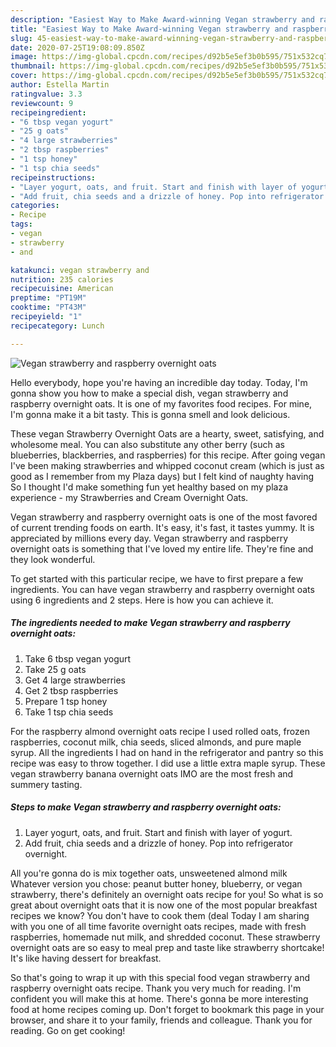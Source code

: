 ```yaml
---
description: "Easiest Way to Make Award-winning Vegan strawberry and raspberry overnight oats"
title: "Easiest Way to Make Award-winning Vegan strawberry and raspberry overnight oats"
slug: 45-easiest-way-to-make-award-winning-vegan-strawberry-and-raspberry-overnight-oats
date: 2020-07-25T19:08:09.850Z
image: https://img-global.cpcdn.com/recipes/d92b5e5ef3b0b595/751x532cq70/vegan-strawberry-and-raspberry-overnight-oats-recipe-main-photo.jpg
thumbnail: https://img-global.cpcdn.com/recipes/d92b5e5ef3b0b595/751x532cq70/vegan-strawberry-and-raspberry-overnight-oats-recipe-main-photo.jpg
cover: https://img-global.cpcdn.com/recipes/d92b5e5ef3b0b595/751x532cq70/vegan-strawberry-and-raspberry-overnight-oats-recipe-main-photo.jpg
author: Estella Martin
ratingvalue: 3.3
reviewcount: 9
recipeingredient:
- "6 tbsp vegan yogurt"
- "25 g oats"
- "4 large strawberries"
- "2 tbsp raspberries"
- "1 tsp honey"
- "1 tsp chia seeds"
recipeinstructions:
- "Layer yogurt, oats, and fruit. Start and finish with layer of yogurt."
- "Add fruit, chia seeds and a drizzle of honey. Pop into refrigerator overnight."
categories:
- Recipe
tags:
- vegan
- strawberry
- and

katakunci: vegan strawberry and 
nutrition: 235 calories
recipecuisine: American
preptime: "PT19M"
cooktime: "PT43M"
recipeyield: "1"
recipecategory: Lunch

---
```



![Vegan strawberry and raspberry overnight oats](https://img-global.cpcdn.com/recipes/d92b5e5ef3b0b595/751x532cq70/vegan-strawberry-and-raspberry-overnight-oats-recipe-main-photo.jpg)

Hello everybody, hope you're having an incredible day today. Today, I'm gonna show you how to make a special dish, vegan strawberry and raspberry overnight oats. It is one of my favorites food recipes. For mine, I'm gonna make it a bit tasty. This is gonna smell and look delicious.

These vegan Strawberry Overnight Oats are a hearty, sweet, satisfying, and wholesome meal. You can also substitute any other berry (such as blueberries, blackberries, and raspberries) for this recipe. After going vegan I&#39;ve been making strawberries and whipped coconut cream (which is just as good as I remember from my Plaza days) but I felt kind of naughty having So I thought I&#39;d make something fun yet healthy based on my plaza experience - my Strawberries and Cream Overnight Oats.

Vegan strawberry and raspberry overnight oats is one of the most favored of current trending foods on earth. It's easy, it's fast, it tastes yummy. It is appreciated by millions every day. Vegan strawberry and raspberry overnight oats is something that I've loved my entire life. They're fine and they look wonderful.


To get started with this particular recipe, we have to first prepare a few ingredients. You can have vegan strawberry and raspberry overnight oats using 6 ingredients and 2 steps. Here is how you can achieve it.

<!--inarticleads1-->

##### The ingredients needed to make Vegan strawberry and raspberry overnight oats:

1. Take 6 tbsp vegan yogurt
1. Take 25 g oats
1. Get 4 large strawberries
1. Get 2 tbsp raspberries
1. Prepare 1 tsp honey
1. Take 1 tsp chia seeds


For the raspberry almond overnight oats recipe I used rolled oats, frozen raspberries, coconut milk, chia seeds, sliced almonds, and pure maple syrup. All the ingredients I had on hand in the refrigerator and pantry so this recipe was easy to throw together. I did use a little extra maple syrup. These vegan strawberry banana overnight oats IMO are the most fresh and summery tasting. 

<!--inarticleads2-->

##### Steps to make Vegan strawberry and raspberry overnight oats:

1. Layer yogurt, oats, and fruit. Start and finish with layer of yogurt.
1. Add fruit, chia seeds and a drizzle of honey. Pop into refrigerator overnight.


All you&#39;re gonna do is mix together oats, unsweetened almond milk Whatever version you chose: peanut butter honey, blueberry, or vegan strawberry, there&#39;s definitely an overnight oats recipe for you! So what is so great about overnight oats that it is now one of the most popular breakfast recipes we know? You don&#39;t have to cook them (deal Today I am sharing with you one of all time favorite overnight oats recipes, made with fresh raspberries, homemade nut milk, and shredded coconut. These strawberry overnight oats are so easy to meal prep and taste like strawberry shortcake! It&#39;s like having dessert for breakfast. 

So that's going to wrap it up with this special food vegan strawberry and raspberry overnight oats recipe. Thank you very much for reading. I'm confident you will make this at home. There's gonna be more interesting food at home recipes coming up. Don't forget to bookmark this page in your browser, and share it to your family, friends and colleague. Thank you for reading. Go on get cooking!
